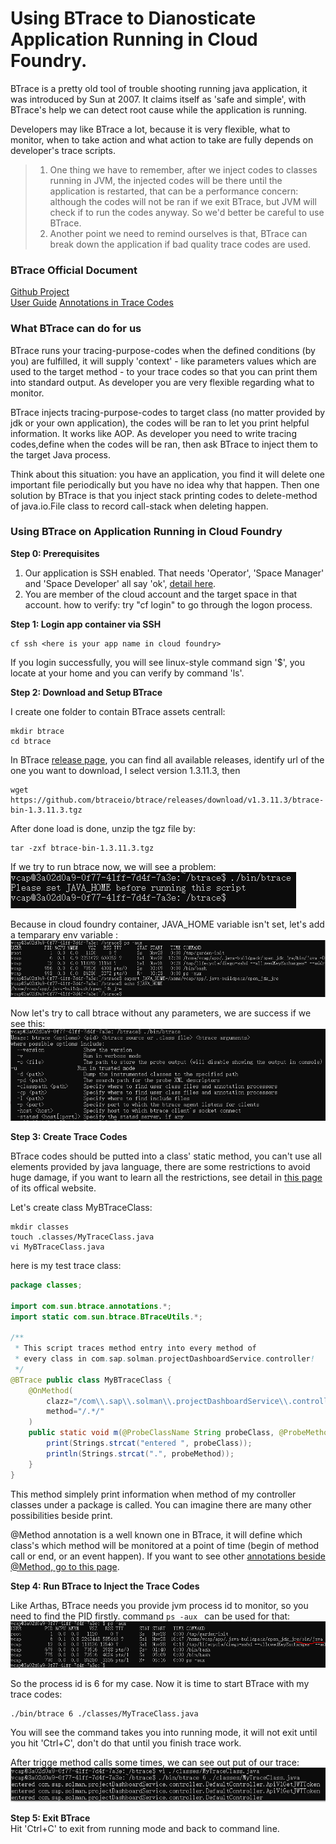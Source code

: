 # Using BTrace to Dianosticate Application Running in Cloud Foundry.

BTrace is a pretty old tool of trouble shooting running java application, it was introduced by Sun at 2007. It claims itself as 'safe and simple', with BTrace's help we can detect root cause while the application is running.

Developers may like BTrace a lot, because it is very flexible, what to monitor, when to take action and what action to take are fully depends on developer's trace scripts.  

> 1. One thing we have to remember, after we inject codes to classes running in JVM, the injected codes will be there until the application is restarted, that can be a performance concern: although the codes will not be ran if we exit BTrace, but JVM will check if to run the codes anyway. So we'd better be careful to use BTrace.  
> 2. Another point we need to remind ourselves is that, BTrace can break down the application if bad quality trace codes are used.
 
### BTrace Official Document
[Github Project](https://github.com/btraceio/btrace)  
[User Guide](https://github.com/btraceio/btrace/wiki)
[Annotations in Trace Codes](https://github.com/btraceio/btrace/wiki/BTrace-Annotations)

### What BTrace can do for us  
BTrace runs your tracing-purpose-codes when the defined conditions (by you) are fulfilled, it will supply 'context' - like parameters values which are used to the target method - to your trace codes so that you can print them into standard output. As developer you are very flexible regarding what to monitor.  

BTrace injects tracing-purpose-codes to target class (no matter provided by jdk or your own application), the codes will be ran to let you print helpful information. It works like AOP. As developer you need to write tracing codes,define when the codes will be ran, then ask BTrace to inject them to the target Java process.  
   
Think about this situation: you have an application, you find it will delete one important file periodically but you have no idea why that happen. Then one solution by BTrace is that you inject stack printing codes to delete-method of java.io.File class to record call-stack when deleting happen.

### Using BTrace on Application Running in Cloud Foundry  

**Step 0: Prerequisites**  

1. Our application is SSH enabled. That needs 'Operator', 'Space Manager' and 'Space Developer' all say 'ok', [detail here](https://docs.cloudfoundry.org/devguide/deploy-apps/app-ssh-overview.html).
2. You are member of the cloud account and the target space in that account. how to verify: try "cf login" to go through the logon process.

**Step 1: Login app container via SSH**  
 
```  
cf ssh <here is your app name in cloud foundry>
```   
If you login successfully, you will see linux-style command sign '$', you locate at your home and you can verify by command 'ls'.

**Step 2: Download and Setup BTrace**  

I create one folder to contain BTrace assets centrall:
```
mkdir btrace  
cd btrace  
```

In BTrace [release page](https://github.com/btraceio/btrace/releases/), you can find all available releases, identify url of the one you want to download, I select version 1.3.11.3, then 
```  
wget https://github.com/btraceio/btrace/releases/download/v1.3.11.3/btrace-bin-1.3.11.3.tgz  
```  
After done load is done, unzip the tgz file by:  
```  
tar -zxf btrace-bin-1.3.11.3.tgz
```  

If we try to run btrace now, we will see a problem:  
![1](images/btrace1.PNG)  

Because in cloud foundry container, JAVA_HOME variable isn't set, let's add a temparary env variable :  
![2](images/btrace2.PNG)  

Now let's try to call btrace without any parameters, we are success if we see this:  
![3](images/btrace3.PNG)
 
**Step 3: Create Trace Codes**  

BTrace codes should be putted into a class' static method, you can't use all elements provided by java language, there are some restrictions to avoid huge damage, if you want to learn all the restrictions, see detail in [this page](https://github.com/btraceio/btrace/wiki/Trace-Scripts#restrictions) of its offical website.

Let's create class MyBTraceClass:  
```  
mkdir classes    
touch .classes/MyTraceClass.java
vi MyBTraceClass.java
```  

here is my test trace class:  
```java  
package classes;

import com.sun.btrace.annotations.*;
import static com.sun.btrace.BTraceUtils.*;

/**
 * This script traces method entry into every method of 
 * every class in com.sap.solman.projectDashboardService.controller!
 */
@BTrace public class MyBTraceClass {
    @OnMethod(
        clazz="/com\\.sap\\.solman\\.projectDashboardService\\.controller\\..*/",
        method="/.*/"
    )
    public static void m(@ProbeClassName String probeClass, @ProbeMethodName String probeMethod) {
        print(Strings.strcat("entered ", probeClass));
        println(Strings.strcat(".", probeMethod));
    }
} 
```  

This method simplely print information when method of my controller classes under a package is called. You can imagine there are many other possibilities beside print. 

@Method annotation is a well known one in BTrace, it will define which class's which method will be monitored at a point of time (begin of method call or end, or an event happen). If you want to see other [annotations beside @Method, go to this page](https://github.com/btraceio/btrace/wiki/BTrace-Annotations).  

**Step 4: Run BTrace to Inject the Trace Codes**  

Like Arthas, BTrace needs you provide jvm process id to monitor, so you need to find the PID firstly. command ```ps -aux ``` can be used for that:  
![ps](images/ps.PNG)  

So the process id is 6 for my case. Now it is time to start BTrace with my trace codes:  
```  
./bin/btrace 6 ./classes/MyTraceClass.java
```  
You will see the command takes you into running mode, it will not exit until you hit 'Ctrl+C', don't do that until you finish trace work.  

After trigge method calls some times, we can see out put of our trace:  
![4](images/btrace4.PNG)

**Step 5: Exit BTrace**  
Hit 'Ctrl+C' to exit from running mode and back to command line.